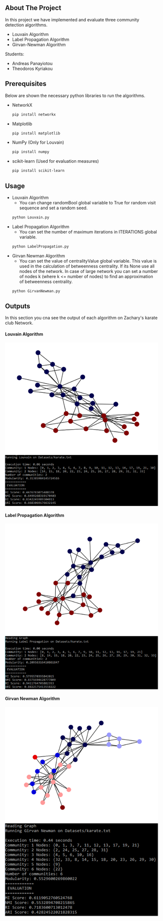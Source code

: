 <!-- ABOUT THE PROJECT -->
## About The Project

In this project we have implemented and evaluate three community detection algorithms.

* Louvain Algorithm
* Label Propagation Algorithm
* Girvan-Newman Algorithm

Students:
* Andreas Panayiotou
* Theodoros Kyriakou

## Prerequisites

Below are shown the necessary python libraries to run the algorithms. 
* NetworkX
  ```sh
  pip install networkx
  ```
* Matplotlib
  ```sh
  pip install matplotlib
  ```
* NumPy (Only for Louvain)
  ```sh
  pip install numpy
  ```
* scikit-learn (Used for evaluation measures)
  ```sh
  pip install scikit-learn
  ```
  
<!-- USAGE EXAMPLES -->
## Usage

* Louvain Algorithm
  *  You can change randomBool global variable to True for random visit sequence and set a random seed.
  ```sh
  python Louvain.py
  ```
* Label Propagation Algorithm
  *  You can set the number of maximum iterations in ITERATIONS global variable.
  ```sh
  python LabelPropagation.py
  ```
* Girvan Newman Algorithm
  *  You can set the value of centralityValue global variable. This value is used in the calculation of betweenness centrality. If its None use all nodes of the network. In case of large network you can set a number of nodes k (where k <= number of nodes) to find an approximation of betweenness centrality.
  ```sh
  python GirvanNewman.py
  ```
## Outputs

In this section you cna see the output of each algorithm on Zachary's karate club Network.

<h4>Louvain Algorithm</h4>
  <img src="ResultsImages/louvainGraphKarate.PNG">
  <img src="ResultsImages/LouvainResultsKarate.PNG">

<h4>Label Propagation Algorithm</h4>
  <img src="ResultsImages/LpaGraphKarate.PNG">
  <img src="ResultsImages/LpaResultsKarate.PNG">

<h4>Girvan Newman Algorithm</h4>
  <img src="ResultsImages/GirvanNewmanGraphKarate.PNG">
  <img src="ResultsImages/GirvanNewmanResultsKarate.PNG">
